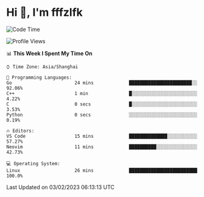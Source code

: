 # Hi 👋, I'm fffzlfk

<!--START_SECTION:waka-->
![Code Time](http://img.shields.io/badge/Code%20Time-40%20hrs%2014%20mins-blue)

![Profile Views](http://img.shields.io/badge/Profile%20Views-4-blue)

📊 **This Week I Spent My Time On** 

```text
⌚︎ Time Zone: Asia/Shanghai

💬 Programming Languages: 
Go                       24 mins             ███████████████████████░░   92.06% 
C++                      1 min               █░░░░░░░░░░░░░░░░░░░░░░░░   4.22% 
C                        0 secs              █░░░░░░░░░░░░░░░░░░░░░░░░   3.53% 
Python                   0 secs              ░░░░░░░░░░░░░░░░░░░░░░░░░   0.19%

🔥 Editors: 
VS Code                  15 mins             ██████████████░░░░░░░░░░░   57.27% 
Neovim                   11 mins             ██████████░░░░░░░░░░░░░░░   42.73%

💻 Operating System: 
Linux                    26 mins             █████████████████████████   100.0%

```


 Last Updated on 03/02/2023 06:13:13 UTC
<!--END_SECTION:waka-->
